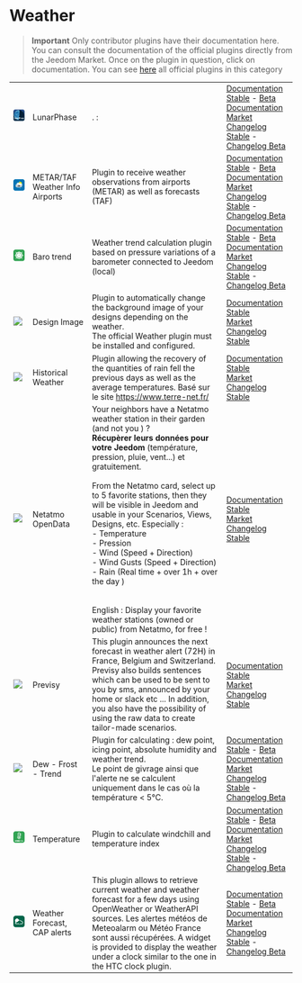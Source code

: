 
# Weather


>**Important**
>Only contributor plugins have their documentation here. You can consult the documentation of the official plugins directly from the Jeedom Market. Once on the plugin in question, click on documentation.
>You can see [here](https://market.jeedom.com/index.php?v=d&p=market&type=plugin&categorie=weather) all official plugins in this category


| | | | |
|--- | --- | --- | ---|
|<img src="LunarPhase/LunarPhase_icon.png" class="pluginLogo" width="100" />|LunarPhase|. : |[Documentation Stable](https://eridani78.github.io/LunarPhase-Doc/docs/en_US/) - [Beta Documentation](https://eridani78.github.io/LunarPhase-Doc/docs/en_US/)<br/>[Market](https://market.jeedom.com/index.php?v=d&p=market_display&id=4604)<br/>[Changelog Stable](https://eridani78.github.io/LunarPhase-Doc/CHANGELOG) - [Changelog Beta](https://eridani78.github.io/LunarPhase-Doc/CHANGELOG_beta)|
|<img src="Metar_infos/Metar_infos_icon.png" class="pluginLogo" width="100" />|METAR/TAF Weather Info Airports|Plugin to receive weather observations from airports (METAR) as well as forecasts (TAF)|[Documentation Stable](https://jealg.github.io/documentation/plugin-metar_infos/en_US/) - [Beta Documentation](https://jealg.github.io/documentation/plugin-metar_infos/en_US/)<br/>[Market](https://market.jeedom.com/index.php?v=d&p=market_display&id=2342)<br/>[Changelog Stable](https://jealg.github.io/documentation/plugin-metar_infos/en_US/changelog) - [Changelog Beta](https://jealg.github.io/documentation/plugin-metar_infos/en_US/beta_changelog)|
|<img src="baro/baro_icon.png" class="pluginLogo" width="100" />|Baro trend|Weather trend calculation plugin based on pressure variations of a barometer connected to Jeedom (local)|[Documentation Stable](https://jealg.github.io/documentation/plugin-tendance_baro/en_US/) - [Beta Documentation](https://jealg.github.io/documentation/plugin-tendance_baro/en_US/)<br/>[Market](https://market.jeedom.com/index.php?v=d&p=market_display&id=2405)<br/>[Changelog Stable](https://jealg.github.io/documentation/plugin-tendance_baro/en_US/changelog) - [Changelog Beta](https://jealg.github.io/documentation/plugin-tendance_baro/en_US/beta_changelog)|
|<img src="designImgSwitch/designImgSwitch_icon.png" class="pluginLogo" width="100" />|Design Image|Plugin to automatically change the background image of your designs depending on the weather.<br/>The official Weather plugin must be installed and configured.|[Documentation Stable](https://mips2648.github.io/jeedom-plugins-docs/designImgSwitch/en_US/)<br/>[Market](https://market.jeedom.com/index.php?v=d&p=market_display&id=3819)<br/>[Changelog Stable](https://mips2648.github.io/jeedom-plugins-docs/designImgSwitch/en_US/changelog)|
|<img src="historiqueMeteo/historiqueMeteo_icon.png" class="pluginLogo" width="100" />|Historical Weather|Plugin allowing the recovery of the quantities of rain fell the previous days as well as the average temperatures. Basé sur le site https://www.terre-net.fr/|[Documentation Stable](https://github.com/jeedomBox/plugin_historiqueMeteo/tree/master/docs/en_US/index.md)<br/>[Market](https://market.jeedom.com/index.php?v=d&p=market_display&id=4358)<br/>[Changelog Stable](https://github.com/jeedomBox/plugin_historiqueMeteo/tree/master/docs/en_US/changelog.md)|
|<img src="netatmoPublicData/netatmoPublicData_icon.png" class="pluginLogo" width="100" />|Netatmo OpenData|Your neighbors have a Netatmo weather station in their garden (and not you ) ? <br><strong>Récupèrer leurs données pour votre Jeedom</strong> (température, pression, pluie, vent...) et gratuitement. <br><br>From the Netatmo card, select up to 5 favorite stations, then they will be visible in Jeedom and usable in your Scenarios, Views, Designs, etc.  Especially :<br>- Temperature<br>- Pression<br>- Wind (Speed + Direction)<br>- Wind Gusts (Speed + Direction)<br>- Rain (Real time + over 1h + over the day )<br><br><br>English : Display your favorite weather stations (owned or public) from Netatmo, for free !|[Documentation Stable](https://jim005.github.io/jeedom-netatmoPublicData/en_US/)<br/>[Market](https://market.jeedom.com/index.php?v=d&p=market_display&id=4008)<br/>[Changelog Stable](https://jim005.github.io/jeedom-netatmoPublicData/en_US/changelog)|
|<img src="previsy/previsy_icon.png" class="pluginLogo" width="100" />|Previsy|This plugin announces the next forecast in weather alert (72H) in France, Belgium and Switzerland. Previsy also builds sentences which can be used to be sent to you by sms, announced by your home or slack etc ... In addition, you also have the possibility of using the raw data to create tailor-made scenarios.|[Documentation Stable](https://ynats.github.io/jeedom-plugin-previsy/en_US/)<br/>[Market](https://market.jeedom.com/index.php?v=d&p=market_display&id=4016)<br/>[Changelog Stable](https://ynats.github.io/jeedom-plugin-previsy/en_US/changelog)|
|<img src="rosee/rosee_icon.png" class="pluginLogo" width="100" />|Dew - Frost - Trend|Plugin for calculating : dew point, icing point, absolute humidity and weather trend. <BR/>Le point de givrage ainsi que l'alerte ne se calculent uniquement dans le cas où la température < 5°C. <BR />|[Documentation Stable](https://jealg.github.io/documentation/plugin-rosee/en_US/) - [Beta Documentation](https://jealg.github.io/documentation/plugin-rosee/en_US/)<br/>[Market](https://market.jeedom.com/index.php?v=d&p=market_display&id=1653)<br/>[Changelog Stable](https://jealg.github.io/documentation/plugin-rosee/en_US/changelog) - [Changelog Beta](https://jealg.github.io/documentation/plugin-rosee/en_US/beta_changelog)|
|<img src="temperature/temperature_icon.png" class="pluginLogo" width="100" />|Temperature|Plugin to calculate windchill and temperature index|[Documentation Stable](https://jealg.github.io/documentation/plugin-temperature/en_US/) - [Beta Documentation](https://jealg.github.io/documentation/plugin-temperature/en_US/)<br/>[Market](https://market.jeedom.com/index.php?v=d&p=market_display&id=2778)<br/>[Changelog Stable](https://jealg.github.io/documentation/plugin-temperature/en_US/changelog) - [Changelog Beta](https://jealg.github.io/documentation/plugin-temperaturee/en_US/beta_changelog)|
|<img src="weatherForecast/weatherForecast_icon.png" class="pluginLogo" width="100" />|Weather Forecast, CAP alerts|This plugin allows to retrieve current weather and weather forecast for a few days using OpenWeather or WeatherAPI sources. Les alertes météos de Meteoalarm ou Météo France sont aussi récupérées. A widget is provided to display the weather under a clock similar to the one in the HTC clock plugin.|[Documentation Stable](https://jpty.github.io/jeedom/plugins/weatherForecast/) - [Beta Documentation](https://jpty.github.io/jeedom/plugins/weatherForecast/)<br/>[Market](https://market.jeedom.com/index.php?v=d&p=market_display&id=4549)<br/>[Changelog Stable](https://jpty.github.io/jeedom/plugins/weatherForecast/en_US/changelog.html) - [Changelog Beta](https://jpty.github.io/jeedom/plugins/weatherForecast/en_US/changelog.html)|
